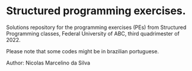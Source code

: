 # Structured programming exercises.

Solutions repository for the programming exercises (PEs) from Structured Programming classes, Federal University of ABC, third quadrimester of 2022.

Please note that some codes might be in brazilian portuguese.

Author: Nicolas Marcelino da Silva
